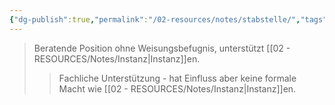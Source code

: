 ```yaml
---
{"dg-publish":true,"permalink":"/02-resources/notes/stabstelle/","tags":["organisation/beratung","BWL"],"noteIcon":"","updated":"2025-09-05T10:12:32.088+02:00"}
---
```


>Beratende Position ohne Weisungsbefugnis, unterstützt [[02 - RESOURCES/Notes/Instanz\|Instanz]]en.
>>Fachliche Unterstützung - hat Einfluss aber keine formale Macht wie [[02 - RESOURCES/Notes/Instanz\|Instanz]]en.